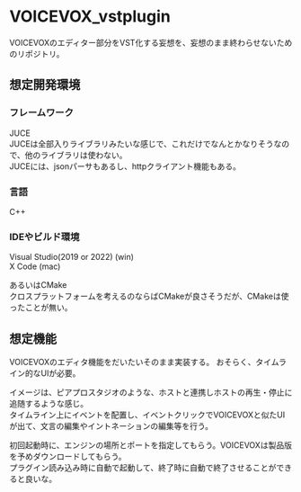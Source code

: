 # VOICEVOX_vstplugin
VOICEVOXのエディター部分をVST化する妄想を、妄想のまま終わらせないためのリポジトリ。

## 想定開発環境
### フレームワーク
JUCE  
JUCEは全部入りライブラリみたいな感じで、これだけでなんとかなりそうなので、他のライブラリは使わない。  
JUCEには、jsonパーサもあるし、httpクライアント機能もある。  

### 言語
C++  

### IDEやビルド環境
Visual Studio(2019 or 2022) (win)  
X Code (mac)

あるいはCMake  
クロスプラットフォームを考えるのならばCMakeが良さそうだが、CMakeは使ったことが無い。

## 想定機能
VOICEVOXのエディタ機能をだいたいそのまま実装する。
おそらく、タイムライン的なUIが必要。

イメージは、ピアプロスタジオのような、ホストと連携しホストの再生・停止に追随するような感じ。  
タイムライン上にイベントを配置し、イベントクリックでVOICEVOXと似たUIが出て、文言の編集やイントネーションの編集等を行う。

初回起動時に、エンジンの場所とポートを指定してもらう。VOICEVOXは製品版を予めダウンロードしてもらう。  
プラグイン読み込み時に自動で起動して、終了時に自動で終了させることができると良いな。
